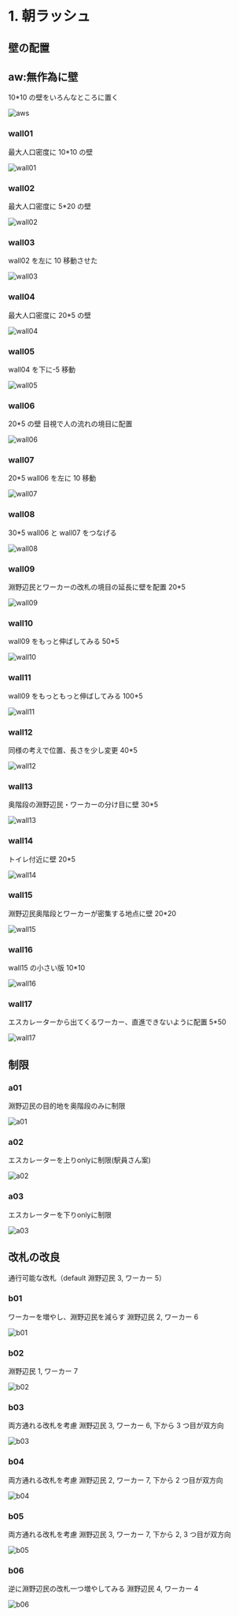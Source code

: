 # 1. 朝ラッシュ

## 壁の配置

## aw:無作為に壁

10\*10 の壁をいろんなところに置く

![aws](aw/aws.png)


### wall01

最大人口密度に 10\*10 の壁

![wall01](wall01/image.png)

### wall02

最大人口密度に 5\*20 の壁

![wall02](wall02/image.png)

### wall03

wall02 を左に 10 移動させた

![wall03](wall03/image.png)

### wall04

最大人口密度に 20\*5 の壁

![wall04](wall04/image.png)

### wall05

wall04 を下に-5 移動

![wall05](wall05/image.png)

### wall06

20\*5 の壁
目視で人の流れの境目に配置

![wall06](wall06/image.png)

### wall07

20\*5
wall06 を左に 10 移動

![wall07](wall07/image.png)

### wall08

30\*5
wall06 と wall07 をつなげる

![wall08](wall08/image.png)

### wall09

淵野辺民とワーカーの改札の境目の延長に壁を配置
20\*5

![wall09](wall09/image.png)

### wall10

wall09 をもっと伸ばしてみる
50\*5

![wall10](wall10/image.png)

### wall11

wall09 をもっともっと伸ばしてみる
100\*5

![wall11](wall11/image.png)

### wall12

同様の考えで位置、長さを少し変更
40\*5

![wall12](wall12/image.png)

### wall13

奥階段の淵野辺民・ワーカーの分け目に壁
30\*5

![wall13](wall13/image.png)

### wall14

トイレ付近に壁
20\*5

![wall14](wall14/image.png)

### wall15

淵野辺民奥階段とワーカーが密集する地点に壁
20\*20

![wall15](wall15/image.png)

### wall16

wall15 の小さい版
10\*10

![wall16](wall16/image.png)

### wall17

エスカレーターから出てくるワーカー、直進できないように配置
5\*50

![wall17](wall17/image.png)

## 制限

### a01

淵野辺民の目的地を奥階段のみに制限

![a01](a01/image.png)

### a02

エスカレーターを上りonlyに制限(駅員さん案)

![a02](a02/image.png)

### a03
エスカレーターを下りonlyに制限

![a03](a03/image.png)

## 改札の改良
通行可能な改札（default 淵野辺民 3, ワーカー 5）

### b01
ワーカーを増やし、淵野辺民を減らす
淵野辺民 2, ワーカー 6

![b01](b01/image.png)

### b02
淵野辺民 1, ワーカー 7

![b02](b02/image.png)

### b03

両方通れる改札を考慮
淵野辺民 3, ワーカー 6, 下から 3 つ目が双方向

![b03](b03/image.png)

### b04

両方通れる改札を考慮
淵野辺民 2, ワーカー 7, 下から 2 つ目が双方向

![b04](b04/image.png)

### b05

両方通れる改札を考慮
淵野辺民 3, ワーカー 7, 下から 2, 3 つ目が双方向

![b05](b05/image.png)

### b06

逆に淵野辺民の改札一つ増やしてみる
淵野辺民 4, ワーカー 4

![b06](b06/image.png)

